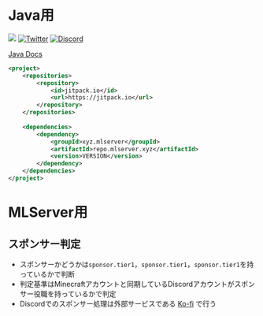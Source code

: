 # Java用

[![](https://jitpack.io/v/xyz.mlserver/repo.mlserver.xyz.svg)](https://jitpack.io/#xyz.mlserver/repo.mlserver.xyz)
[![Twitter](https://badgen.net/twitter/follow/monster_2408?icon=twitter)](https://twitter.com/monster_2408)
[![Discord](https://discord.com/api/guilds/556844677115150366/widget.png)](https://discord.mlserver.xyz)

[Java Docs](https://docs-java.mlserver.jp/)

```xml
<project>
    <repositories>
        <repository>
            <id>jitpack.io</id>
            <url>https://jitpack.io</url>
        </repository>
    </repositories>
    
    <dependencies>
        <dependency>
            <groupId>xyz.mlserver</groupId>
            <artifactId>repo.mlserver.xyz</artifactId>
            <version>VERSION</version>
        </dependency>
    </dependencies>
</project>
```
# MLServer用
## スポンサー判定
- スポンサーかどうかは`sponsor.tier1`，`sponsor.tier1`，`sponsor.tier1`を持っているかで判断
- 判定基準はMinecraftアカウントと同期しているDiscordアカウントがスポンサー役職を持っているかで判定
- Discordでのスポンサー処理は外部サービスである [Ko-fi](https://ko-fi.com/mlserver) で行う
